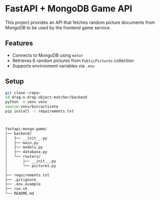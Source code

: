 # FastAPI + MongoDB Game API

This project provides an API that fetches random picture documents from MongoDB
to be used by the frontend game service.

## Features
- Connects to MongoDB using `motor`
- Retrieves 6 random pictures from `PublicPictures` collection
- Supports environment variables via `.env`

## Setup

```bash
git clone <repo>
cd drag-n-drop-object-matcher/backend
python -m venv venv
source venv/bin/activate
pip install -r requirements.txt



fastapi-mongo-game/
│── backend/
│   ├── __init__.py
│   ├── main.py
│   ├── models.py
│   ├── database.py
│   └── routers/
│       ├── __init__.py
│       └── pictures.py
│
├── requirements.txt
├── .gitignore
├── .env.example
├── run.sh
└── README.md

